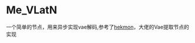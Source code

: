 # Me_VLatN
一个简单的节点，用来异步实现vae解码,参考了[hekmon](https://github.com/hekmon/comfyui-checkpoint-extract.git)，大佬的Vae提取节点的实现
